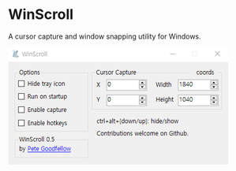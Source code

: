 # WinScroll
A cursor capture and window snapping utility for Windows.

![Winscroll](./screenshots/image.png)

